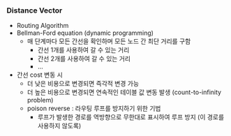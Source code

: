 ### Distance Vector
- Routing Algorithm
- Bellman-Ford equation (dynamic programming)
	- 매 단계마다 모든 간선을 확인하며 모든 노드 간 최단 거리를 구함
		- 간선 1개를 사용하여 갈 수 있는 거리
		- 간선 2개를 사용하여 갈 수 있는 거리
		- ...
- 간선 cost 변동 시
	- 더 낮은 비용으로 변경되면 즉각적 변경 가능
	- 더 높은 비용으로 변경되면 연속적인 테이블 값 변동 발생 (count-to-infinity problem)
	- poison reverse : 라우팅 루프를 방지하기 위한 기법
		- 루프가 발생한 경로를 역방향으로 무한대로 표시하여 루프 방지 (이 경로를 사용하지 않도록)
